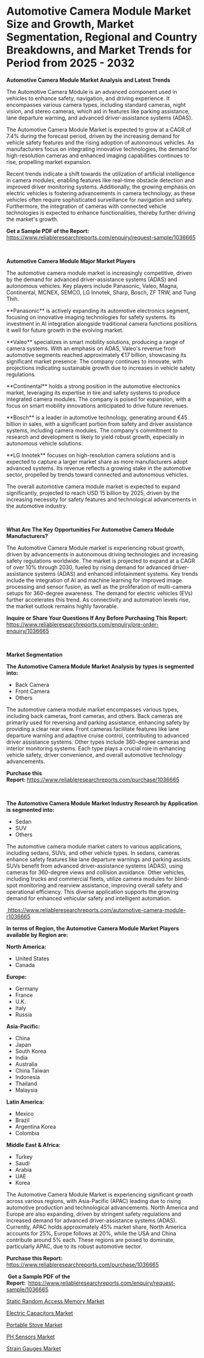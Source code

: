<p><h1>Automotive Camera Module Market Size and Growth, Market Segmentation, Regional and Country Breakdowns, and Market Trends for Period from 2025 -  2032</h1></p><p><strong>Automotive Camera Module Market Analysis and Latest Trends</strong></p>
<p><p>The Automotive Camera Module is an advanced component used in vehicles to enhance safety, navigation, and driving experience. It encompasses various camera types, including standard cameras, night vision, and stereo cameras, which aid in features like parking assistance, lane departure warning, and advanced driver-assistance systems (ADAS). </p><p>The Automotive Camera Module Market is expected to grow at a CAGR of 7.4% during the forecast period, driven by the increasing demand for vehicle safety features and the rising adoption of autonomous vehicles. As manufacturers focus on integrating innovative technologies, the demand for high-resolution cameras and enhanced imaging capabilities continues to rise, propelling market expansion. </p><p>Recent trends indicate a shift towards the utilization of artificial intelligence in camera modules, enabling features like real-time obstacle detection and improved driver monitoring systems. Additionally, the growing emphasis on electric vehicles is fostering advancements in camera technology, as these vehicles often require sophisticated surveillance for navigation and safety. Furthermore, the integration of cameras with connected vehicle technologies is expected to enhance functionalities, thereby further driving the market's growth.</p></p>
<p><strong>Get a Sample PDF of the Report:&nbsp;</strong> <a href="https://www.reliableresearchreports.com/enquiry/request-sample/1036665?utm_campaign=32&utm_medium=2&utm_source=Github&utm_content=ia&utm_term=11022025&utm_id=automotive-camera-module">https://www.reliableresearchreports.com/enquiry/request-sample/1036665</a></p>
<p>&nbsp;</p>
<p><strong>Automotive Camera Module Major Market Players</strong></p>
<p><p>The automotive camera module market is increasingly competitive, driven by the demand for advanced driver-assistance systems (ADAS) and autonomous vehicles. Key players include Panasonic, Valeo, Magna, Continental, MCNEX, SEMCO, LG Innotek, Sharp, Bosch, ZF TRW, and Tung Thih.</p><p>**Panasonic** is actively expanding its automotive electronics segment, focusing on innovative imaging technologies for safety systems. Its investment in AI integration alongside traditional camera functions positions it well for future growth in the evolving market. </p><p>**Valeo** specializes in smart mobility solutions, producing a range of camera systems. With an emphasis on ADAS, Valeo's revenue from automotive segments reached approximately €17 billion, showcasing its significant market presence. The company continues to innovate, with projections indicating sustainable growth due to increases in vehicle safety regulations.</p><p>**Continental** holds a strong position in the automotive electronics market, leveraging its expertise in tire and safety systems to produce integrated camera modules. The company is poised for expansion, with a focus on smart mobility innovations anticipated to drive future revenues.</p><p>**Bosch** is a leader in automotive technology, generating around €45 billion in sales, with a significant portion from safety and driver assistance systems, including camera modules. The company's commitment to research and development is likely to yield robust growth, especially in autonomous vehicle solutions.</p><p>**LG Innotek** focuses on high-resolution camera solutions and is expected to capture a larger market share as more manufacturers adopt advanced systems. Its revenue reflects a growing stake in the automotive sector, propelled by trends toward connected and autonomous vehicles.</p><p>The overall automotive camera module market is expected to expand significantly, projected to reach USD 15 billion by 2025, driven by the increasing necessity for safety features and technological advancements in the automotive industry.</p></p>
<p>&nbsp;</p>
<p><strong>What Are The Key Opportunities For Automotive Camera Module Manufacturers?</strong></p>
<p><p>The Automotive Camera Module market is experiencing robust growth, driven by advancements in autonomous driving technologies and increasing safety regulations worldwide. The market is projected to expand at a CAGR of over 10% through 2030, fueled by rising demand for advanced driver-assistance systems (ADAS) and enhanced infotainment systems. Key trends include the integration of AI and machine learning for improved image processing and sensor fusion, as well as the proliferation of multi-camera setups for 360-degree awareness. The demand for electric vehicles (EVs) further accelerates this trend. As connectivity and automation levels rise, the market outlook remains highly favorable.</p></p>
<p><strong>Inquire or Share Your Questions If Any Before Purchasing This Report:</strong> <a href="https://www.reliableresearchreports.com/enquiry/pre-order-enquiry/1036665?utm_campaign=32&utm_medium=2&utm_source=Github&utm_content=ia&utm_term=11022025&utm_id=automotive-camera-module">https://www.reliableresearchreports.com/enquiry/pre-order-enquiry/1036665</a></p>
<p>&nbsp;</p>
<p><strong>Market Segmentation</strong></p>
<p><strong>The Automotive Camera Module Market Analysis by types is segmented into:</strong></p>
<p><ul><li>Back Camera</li><li>Front Camera</li><li>Others</li></ul></p>
<p><p>The automotive camera module market encompasses various types, including back cameras, front cameras, and others. Back cameras are primarily used for reversing and parking assistance, enhancing safety by providing a clear rear view. Front cameras facilitate features like lane departure warning and adaptive cruise control, contributing to advanced driver assistance systems. Other types include 360-degree cameras and interior monitoring systems. Each type plays a crucial role in enhancing vehicle safety, driver convenience, and overall automotive technology advancements.</p></p>
<p><strong>Purchase this Report:&nbsp;</strong><a href="https://www.reliableresearchreports.com/purchase/1036665?utm_campaign=32&utm_medium=2&utm_source=Github&utm_content=ia&utm_term=11022025&utm_id=automotive-camera-module">https://www.reliableresearchreports.com/purchase/1036665</a></p>
<p>&nbsp;</p>
<p><strong>The Automotive Camera Module Market Industry Research by Application is segmented into:</strong></p>
<p><ul><li>Sedan</li><li>SUV</li><li>Others</li></ul></p>
<p><p>The automotive camera module market caters to various applications, including sedans, SUVs, and other vehicle types. In sedans, cameras enhance safety features like lane departure warnings and parking assists. SUVs benefit from advanced driver-assistance systems (ADAS), using cameras for 360-degree views and collision avoidance. Other vehicles, including trucks and commercial fleets, utilize camera modules for blind-spot monitoring and rearview assistance, improving overall safety and operational efficiency. This diverse application supports the growing demand for enhanced vehicular safety and intelligent automation.</p></p>
<p><a href="https://www.reliableresearchreports.com/automotive-camera-module-r1036665?utm_campaign=32&utm_medium=2&utm_source=Github&utm_content=ia&utm_term=11022025&utm_id=automotive-camera-module">&nbsp;https://www.reliableresearchreports.com/automotive-camera-module-r1036665</a></p>
<p><strong>In terms of Region, the Automotive Camera Module Market Players available by Region are:</strong></p>
<p>
    <p> <strong> North America: </strong>
        <ul>
            <li>United States</li>
            <li>Canada</li>
        </ul>
        </p> 
    <p> <strong> Europe: </strong>
        <ul>
            <li>Germany</li>
            <li>France</li>
            <li>U.K.</li>
            <li>Italy</li>
            <li>Russia</li>
        </ul>
        </p> 
    <p> <strong> Asia-Pacific: </strong>
        <ul>
            <li>China</li>
            <li>Japan</li>
            <li>South Korea</li>
            <li>India</li>
            <li>Australia</li>
            <li>China Taiwan</li>
            <li>Indonesia</li>
            <li>Thailand</li>
            <li>Malaysia</li>
        </ul>
        </p> 
    <p> <strong> Latin America: </strong>
        <ul>
            <li>Mexico</li>
            <li>Brazil</li>
            <li>Argentina Korea</li>
            <li>Colombia</li>
        </ul>
        </p> 
    <p> <strong> Middle East & Africa: </strong>
        <ul>
            <li>Turkey</li>
            <li>Saudi</li>
            <li>Arabia</li>
            <li>UAE</li>
            <li>Korea</li>
        </ul>
    </p>
    </p>
<p><p>The Automotive Camera Module Market is experiencing significant growth across various regions, with Asia-Pacific (APAC) leading due to rising automotive production and technological advancements. North America and Europe are also expanding, driven by stringent safety regulations and increased demand for advanced driver-assistance systems (ADAS). Currently, APAC holds approximately 45% market share, North America accounts for 25%, Europe follows at 20%, while the USA and China contribute around 5% each. These regions are poised to dominate, particularly APAC, due to its robust automotive sector.</p></p>
<p><strong>Purchase this Report: </strong><a href="https://www.reliableresearchreports.com/purchase/1036665?utm_campaign=32&utm_medium=2&utm_source=Github&utm_content=ia&utm_term=11022025&utm_id=automotive-camera-module">https://www.reliableresearchreports.com/purchase/1036665</a></p>
<p>&nbsp;<strong>Get a Sample PDF of the Report:&nbsp;&nbsp;</strong><a href="https://www.reliableresearchreports.com/enquiry/request-sample/1036665?utm_campaign=32&utm_medium=2&utm_source=Github&utm_content=ia&utm_term=11022025&utm_id=automotive-camera-module">https://www.reliableresearchreports.com/enquiry/request-sample/1036665</a></p>
<p><strong></strong></p>
<p><p><a href="https://github.com/adyawafurber1/Market-Research-Report-List-1/blob/main/static-random-access-memory-market.md?utm_campaign=32&utm_medium=2&utm_source=Github&utm_content=ia&utm_term=11022025&utm_id=automotive-camera-module">Static Random Access Memory Market</a></p><p><a href="https://github.com/lynlynyusay/Market-Research-Report-List-1/blob/main/electric-capacitors-market.md?utm_campaign=32&utm_medium=2&utm_source=Github&utm_content=ia&utm_term=11022025&utm_id=automotive-camera-module">Electric Capacitors Market</a></p><p><a href="https://github.com/akrachveslov/Market-Research-Report-List-1/blob/main/portable-stove-market.md?utm_campaign=32&utm_medium=2&utm_source=Github&utm_content=ia&utm_term=11022025&utm_id=automotive-camera-module">Portable Stove Market</a></p><p><a href="https://github.com/balapopepi/Market-Research-Report-List-1/blob/main/ph-sensors-market.md?utm_campaign=32&utm_medium=2&utm_source=Github&utm_content=ia&utm_term=11022025&utm_id=automotive-camera-module">PH Sensors Market</a></p><p><a href="https://github.com/tashipmhuiri/Market-Research-Report-List-1/blob/main/strain-gauges-market.md?utm_campaign=32&utm_medium=2&utm_source=Github&utm_content=ia&utm_term=11022025&utm_id=automotive-camera-module">Strain Gauges Market</a></p></p>